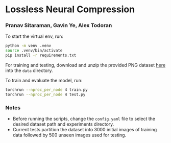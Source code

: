 # Lossless Neural Compression

### Pranav Sitaraman, Gavin Ye, Alex Todoran

To start the virtual env, run:
```bash
python -m venv .venv
source .venv/bin/activate
pip install -r requirements.txt
```

For training and testing, download and unzip the provided PNG dataset [here](https://drive.google.com/file/d/1dgd5M3arBknNX1oekJPeBa4551Bd5Rkv/view?usp=drive_link) into the `data` directory.

To train and evaluate the model, run:
```bash
torchrun --nproc_per_node 4 train.py
torchrun --nproc_per_node 4 test.py
```

### Notes
- Before running the scripts, change the `config.yaml` file to select the desired dataset path and experiments directory.
- Current tests partition the dataset into 3000 initial images of training data followed by 500 unseen images used for testing.